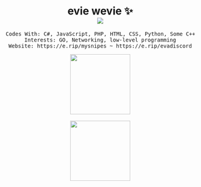 <h1 align="center">
evie wevie ✨<br />
<img src="https://komarev.com/ghpvc/?username=hgf" />
</h1>

<pre align="center">
Codes With: C#, JavaScript, PHP, HTML, CSS, Python, Some C++
Interests: GO, Networking, low-level programming
Website: https://e.rip/mysnipes ~ https://e.rip/evadiscord
</pre>

<p align="center">
  
<img height= "160" src="https://github-readme-stats.vercel.app/api?username=hgf&show_icons=true&include_all_commits=true&theme=dark&update" />
<br />
<br />
<img height= "160" src="https://github-readme-stats.vercel.app/api/top-langs/?username=hgf&layout=default&theme=dark&update" />

</p>
